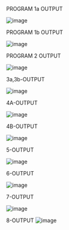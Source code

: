 PROGRAM 1a OUTPUT


![image](https://github.com/user-attachments/assets/b3baa938-5d54-411c-8a2c-639373919a6b)

PROGRAM 1b OUTPUT


![image](https://github.com/user-attachments/assets/a2561be8-2dea-47b4-8e51-64001b4c1934)


PROGRAM 2 OUTPUT 



![image](https://github.com/user-attachments/assets/f378c7bf-5569-4718-a950-a661ac134f5d)

3a,3b-OUTPUT

![image](https://github.com/user-attachments/assets/af85f0c4-42b5-4655-a19b-55bc7d728ba7)


4A-OUTPUT

![image](https://github.com/user-attachments/assets/3b9deb05-7fc0-40d7-b1ea-3c4035e9f07a)

4B-OUTPUT

![image](https://github.com/user-attachments/assets/fe92389a-1a6e-4bf6-a69f-69053feaaf1e)


5-OUTPUT

![image](https://github.com/user-attachments/assets/8c979077-1a3b-4cdf-afa4-67f62772bdaf)


6-OUTPUT

![image](https://github.com/user-attachments/assets/947b222e-f539-4cef-9efc-d36511b94e8c)


7-OUTPUT

![image](https://github.com/user-attachments/assets/3d78f7e4-c370-4cc1-aa76-6e3c60f3c314)


8-OUTPUT
![image](https://github.com/user-attachments/assets/d453b1dc-022b-4389-996e-cbd490dfbc38)


